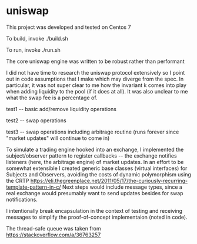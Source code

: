 # uniswap

This project was developed and tested on Centos 7

To build, invoke ./build.sh

To run, invoke ./run.sh

The core uniswap engine was written to be robust rather than performant

I did not have time to research the uniswap protocol extensively so I point out in code assumptions that I make which may diverge from the spec. In particular, it was not super clear to me how the invariant k comes into play when adding liquidity to the pool (if it does at all). It was also unclear to me what the swap fee is a percentage of.

test1 -- basic add/remove liquidity operations

test2 -- swap operations

test3 -- swap operations including arbitrage routine (runs forever since "market updates" will continue to come in)

To simulate a trading engine hooked into an exchange, I implemented the subject/observer pattern to register callbacks -- the exchange notifies listeners (here, the arbitrage engine) of market updates. In an effort to be somewhat extensible I created generic base classes (virtual interfaces) for Subjects and Observers, avoiding the costs of dynamic polymorphism using the CRTP https://eli.thegreenplace.net/2011/05/17/the-curiously-recurring-template-pattern-in-c/ Next steps would include message types, since a real exchange would presumably want to send updates besides for swap notifications.

I intentionally break encapsulation in the context of testing and receiving messages to simplify the proof-of-concept implementaion (noted in code).

The thread-safe queue was taken from https://stackoverflow.com/a/36763257
